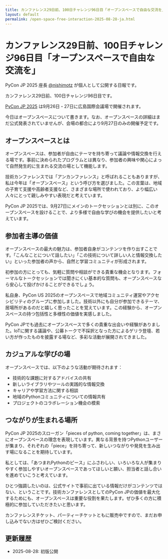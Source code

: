 ```yaml
---
title: カンファレンス29日前、100日チャレンジ96日目「オープンスペースで自由な交流を」
layout: default
permalink: /open-space-free-interaction-2025-08-28-ja.html
---
```


# カンファレンス29日前、100日チャレンジ96日目「オープンスペースで自由な交流を」

PyCon JP 2025 座長 [@nishimotz](https://d.nishimotz.com/aboutme) が個人として公開する日報です。

カンファレンス29日前、100日チャレンジ96日目です。

[PyCon JP 2025](https://2025.pycon.jp/) は9月26日・27日に広島国際会議場で開催されます。

今日はオープンスペースについて書きます。なお、オープンスペースの詳細はまだ公式発表されていませんが、会場の都合により9月27日のみの開催予定です。

## オープンスペースとは

オープンスペースは、参加者が自由にテーマを持ち寄って議論や情報交換を行える場です。事前に決められたプログラムとは異なり、参加者の興味や関心によって自然発生的に生まれる交流の場として機能します。

技術カンファレンスでは「アンカンファレンス」と呼ばれることもありますが、私は今年は「オープンスペース」という呼び方を選びました。この言葉は、地域の子育て支援や高齢者支援など、さまざまな場所で使われており、より幅広い人々にとって親しみやすい表現だと考えています。

PyCon JP 2025では、9月27日にメインのトークセッションとは別に、このオープンスペースを設けることで、より多様で自由な学びの機会を提供したいと考えています。

## 参加者主導の価値

オープンスペースの最大の魅力は、参加者自身がコンテンツを作り出すことです。「こんなことについて話したい」「この技術について詳しい人と情報交換したい」といった参加者の声から、自然と学習コミュニティが形成されます。

初参加の方にとっても、気軽に質問や相談ができる貴重な機会となります。フォーマルなトークセッションでは聞きにくい基本的な質問も、オープンスペースなら安心して投げかけることができるでしょう。

私自身、PyCon US 2025のオープンスペースで地域コミュニティ運営やアクセシビリティのグループに参加しました。技術以外にも自分が参加できるテーマ、居場所があるのだと嬉しく思ったことを覚えています。この経験から、オープンスペースの持つ包括性と多様性の価値を実感しました。

PyCon JPでも過去にオープンスペースで多くの貴重な出会いや経験がありました。IoTに関する議論や、公募トークで不採択となった方によるゲリラ登壇、若い方が作ったものを披露する場など、多彩な活動が展開されてきました。

## カジュアルな学びの場

オープンスペースでは、以下のような活動が期待されます：

- 技術的な課題に対するアドバイスの共有
- 新しいライブラリやツールの実践的な情報交換
- キャリアや学習方法に関する相談
- 地域のPythonコミュニティについての情報共有
- プロジェクトのコラボレーション機会の模索

## つながりが生まれる場所

PyCon JP 2025のスローガン「pieces of python, coming together」は、まさにオープンスペースの理念を表現しています。異なる背景を持つPythonユーザーが集まり、それぞれの「piece」を持ち寄って、新しいつながりや発見を生み出す場になることを期待しています。

私としては、「あつまれPythonのピース」にふさわしい、いろいろな人が集まりやすく参加しやすいオープンスペースであってほしいと願い、担当者と話し合いを進めていこうと考えています。

ひとつ強調したいのは、公式サイトで事前に出ている情報だけがコンテンツではない、ということです。技術カンファレンスとしてのPyCon JPの価値を最大化するためにも、オープンスペースは重要な役割を果たします。ぜひ多くの方に積極的に参加していただきたいと思います。

カンファレンスチケット、パーティーチケットともに販売中ですので、まだお申し込みでない方はぜひご検討ください。

## 更新履歴
- 2025-08-28: 初版公開